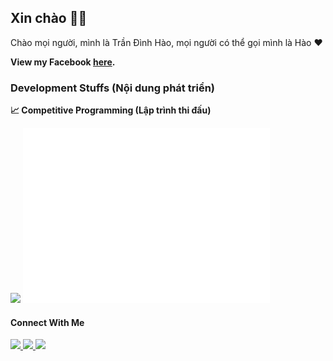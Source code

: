 ## Xin chào 👨‍💻

Chào mọi người, mình là Trần Đình Hào, mọi người có thể gọi mình là Hào ❤️ 

**View my Facebook [here](https://www.facebook.com/trandinhhaoo).**

### Development Stuffs (Nội dung phát triển)

<b>&#128200; Competitive Programming (Lập trình thi đấu)</b>
<p float="left">
<img height="273em" src="https://leetcard.jacoblin.cool/trandinhhao?theme=wtf&font=B612&ext=activity" />
<img height="280em" src="https://raw.githubusercontent.com/trandinhhao/cf/main/output/light_card.svg" />
</p>

#### Connect With Me

<p left="center">
<a href="https://www.linkedin.com/in/trandinhhao/">
  <img src="https://img.shields.io/badge/linkedin-%230077B5.svg?&style=for-the-badge&logo=linkedin&logoColor=white" height=25>
</a> 
<a href="https://www.facebook.com/trandinhhaoo">
  <img src="https://img.shields.io/badge/Facebook-1877F2?style=for-the-badge&logo=facebook&logoColor=white" height=25>
</a>
<a href="mailto:haodinhtran06@gmail.com">
  <img src="	https://img.shields.io/badge/Gmail-D14836?style=for-the-badge&logo=gmail&logoColor=white" height=25>
</a>
</p>
